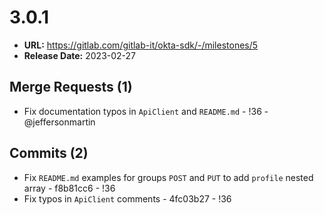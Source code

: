 # 3.0.1

* **URL:** https://gitlab.com/gitlab-it/okta-sdk/-/milestones/5
* **Release Date:** 2023-02-27

## Merge Requests (1)

*  Fix documentation typos in `ApiClient` and `README.md` - !36 - @jeffersonmartin

## Commits (2)

*  Fix `README.md` examples for groups `POST` and `PUT` to add `profile` nested array - f8b81cc6 - !36
*  Fix typos in `ApiClient` comments - 4fc03b27 - !36
